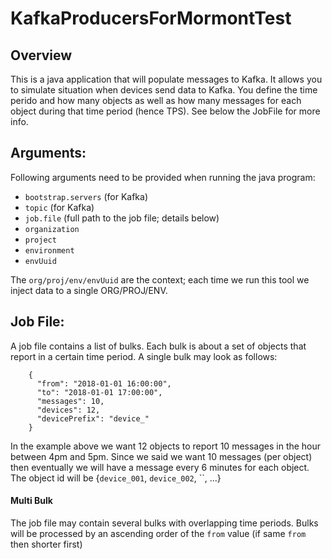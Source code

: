 # KafkaProducersForMormontTest

## Overview
This is a java application that will populate messages to Kafka.
It allows you to simulate situation when devices send data to Kafka.
You define the time perido and how many objects as well as how many messages for each object during that time period (hence TPS).
See below the JobFile for more info.

## Arguments:
Following arguments need to be provided when running the java program:

 - `bootstrap.servers`    (for Kafka)
 - `topic`                (for Kafka)
 - `job.file`             (full path to the job file; details below)
 - `organization`
 - `project`
 - `environment`
 - `envUuid`
 
The `org/proj/env/envUuid` are the context; each time we run this tool we inject data to a single ORG/PROJ/ENV.

## Job File:
A job file contains a list of bulks.
Each bulk is about a set of objects that report in a certain time period.
A single bulk may look as follows:
```
    {
      "from": "2018-01-01 16:00:00",
      "to": "2018-01-01 17:00:00",
      "messages": 10,
      "devices": 12,
      "devicePrefix": "device_"
    }
```
In the example above we want 12 objects to report 10 messages in the hour between 4pm and 5pm.
Since we said we want 10 messages (per object) then eventually we will have a message every 6 minutes for each object.
The object id will be {`device_001`, `device_002`, ``, ...}  
#### Multi Bulk
The job file may contain several bulks with overlapping time periods. 
Bulks will be processed by an ascending order of the `from` value (if same `from` then shorter first) 